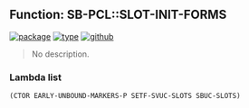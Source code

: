## Function: SB-PCL::SLOT-INIT-FORMS
[![package](https://img.shields.io/badge/Package-SB--PCL-5f9ea0.svg?style=social&colorA=999999)](../) [![type](https://img.shields.io/badge/Type-Function-5f9ea0.svg?style=social&colorA=999999)](../#function) [![github](https://img.shields.io/badge/GitHub-View_the_source-5f9ea0.svg?style=social&colorA=999999&logo=github)](https://github.com/sbcl/sbcl/blob/master/src/pcl/ctor.lisp/) 

> No description.

### Lambda list
```
(CTOR EARLY-UNBOUND-MARKERS-P SETF-SVUC-SLOTS SBUC-SLOTS)
```
